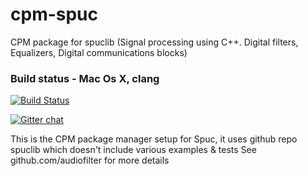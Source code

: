 # cpm-spuc
CPM package for spuclib (Signal processing using C++. Digital filters, Equalizers, Digital communications blocks)

### Build status - Mac Os X, clang
[![Build Status](https://travis-ci.org/audiofilter/spuclib.png)](https://travis-ci.org/audiofilter/spuclib)

[![Gitter chat](https://badges.gitter.im/audiofilter/spuclib.png)](https://gitter.im/audiofilter/spuclib)

This is the CPM package manager setup for Spuc, it uses github repo spuclib which doesn't include various examples & tests
See github.com/audiofilter for more details
